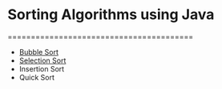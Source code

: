 # Sorting Algorithms using Java
========================================
* [Bubble Sort](https://github.com/Sparsh-Agrawal/Sorting-Algorithms/blob/master/src/BubbleSort.java)
* [Selection Sort](https://github.com/Sparsh-Agrawal/Sorting-Algorithms/blob/master/src/SelectionSort.java)
* Insertion Sort
* Quick Sort
